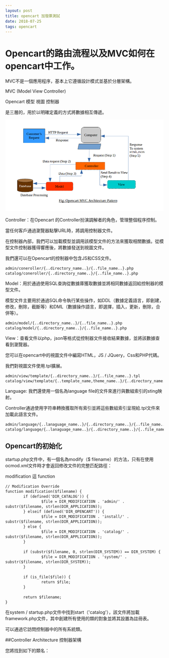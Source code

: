 ```yaml
---
layout: post
title: opencart 加發票測試
date: 2018-07-25
tags: opencart
---
```


Opencart的路由流程以及MVC如何在opencart中工作。
====================================================

 MVC不是一個應用程序，基本上它遵循設計模式並基於分層架構。

MVC (Model View Controller)

Opencart 模型 視圖 控制器

是三層的，用於以明確定義的方式將數據相互傳遞。

<img src="/images/posts/opencart/1.png">

Controller：在Opencart 的Controller扮演調解者的角色，管理整個程序控制。

當任何客戶通過瀏覽器點擊URL時，將調用控制器文件。

在控制器內部，我們可以加載模型並調用該模型文件的方法來獲取相關數據。從模型文件控制器獲得響應後，將數據發送到視圖文件。

我們還可以在Opencart的控制器中包含JS和CSS文件。

```
admin/coneroller/{..directory_name..}/{..file_name..}.php
catalog/coneroller/{..directory_name..}/{..file_name..}.php
```

Model：用於通過使用SQL查詢從數據庫獲取數據並將相同數據返回給控制器的模型文件。

模型文件主要用於通過SQL命令執行某些操作，如DDL（數據定義語言，即創建，修改，刪除，截斷等）和DML（數據操作語言，即選擇，插入，更新，刪除，合併等）。 

```
admin/model/{..directory_name..}/{..file_name..}.php
catalog/model/{..directory_name..}/{..file_name..}.php
```

View：查看文件以php，json等格式從控制器文件接收結果數據，並將該數據查看到瀏覽器。

您可以在opencart中的視圖文件中編寫HTML，JS / JQuery，Css和PHP代碼。

我們對視圖文件使用.tpl擴展。

```
admin/view/template/{..directory_name..}/{..file_name..}.tpl
catalog/view/template/{..template_name,theme_name..}/{..directory_name..}/{..file_name..}.tpl
```

Language: 我們還使用一個名為language file的文件來進行與數組索引的sting映射。 

Controller通過使用字符串轉換獲取所有索引並將這些數組索引呈現給.tpl文件來加載此語言文件。

```
admin/language/{..lanaguage_name..}/{..directory_name..}/{..file_name..}.php
catalog/language/{..lanaguage_name..}/{..directory_name..}/{..file_name..}.php
```


## Opencart的初始化

startup.php文件中，有一個名為modify（$ filename）的方法，只有在使用ocmod.xml文件時才會返回修改文件的完整匹配路徑：

modification 這 function

```
// Modification Override
function modification($filename) {
        if (defined('DIR_CATALOG')) {
                $file = DIR_MODIFICATION . 'admin/' .  substr($filename, strlen(DIR_APPLICATION));
        } elseif (defined('DIR_OPENCART')) {
                $file = DIR_MODIFICATION . 'install/' .  substr($filename, strlen(DIR_APPLICATION));
        } else {
                $file = DIR_MODIFICATION . 'catalog/' . substr($filename, strlen(DIR_APPLICATION));
        }

        if (substr($filename, 0, strlen(DIR_SYSTEM)) == DIR_SYSTEM) {
                $file = DIR_MODIFICATION . 'system/' . substr($filename, strlen(DIR_SYSTEM));
        }

        if (is_file($file)) {
                return $file;
        }

        return $filename;
}
```

在system / startup.php文件中找到start（'catalog'），該文件將加載framework.php文件，其中創建所有使用的類的對象並將其設置為註冊表。

可以通過它訪問控制器中的所有系統類。

##Controller Architecture 控制器架構

您將找到如下的類名：


